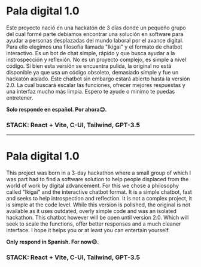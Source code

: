 # Pala digital 1.0

Este proyecto nació en una hackatón de 3 días donde un pequeño grupo del cual formé parte debíamos encontrar una solución en software para ayudar a personas desplazadas del mundo laboral por el avance digital. 
Para ello elegimos una filosofía llamada "Ikigai" y el formato de chatbot interactivo.
Es un bot de chat simple, rápido y que busca ayudar a la instrospección y reflexión.
No es un proyecto complejo, es simple a nivel código. 
Si bien esta versión se encuentra pulida, la original no está disponible ya que usa un código obsoleto, demasiado simple y fue un hackatón aislado.
Este chatbot sin embargo estará abierto hasta la versión 2.0. La cual buscará escalar las funciones, ofrecer mejores respuestas y una interfaz mucho más limpia.
Espero te ayude o minimo te puedas entretener.

**Solo responde en español. Por ahora😉.**

### STACK: React + Vite, C-UI, Tailwind, GPT-3.5


-----------------------------------------------
# Pala digital 1.0
This project was born in a 3-day hackathon where a small group of which I was part had to find a software solution to help people displaced from the world of work by digital advancement. 
For this we chose a philosophy called "Ikigai" and the interactive chatbot format.
It is a simple chatbot,
fast and seeks to help introspection and reflection.
It is not a complex project, it is simple at the code level. 
While this version is polished, the original is not available as it uses outdated, overly simple code and was an isolated hackathon.
This chatbot however will be open until version 2.0.
Which will seek to scale the functions, offer better responses and a much cleaner interface.
I hope it helps you or at least you can entertain yourself.

**Only respond in Spanish. For now😉.**

### STACK: React + Vite, C-UI, Tailwind, GPT-3.5